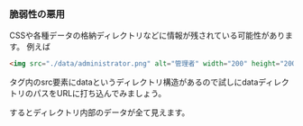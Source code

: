 ### 脆弱性の悪用

CSSや各種データの格納ディレクトリなどに情報が残されている可能性があります。
例えば
```HTML
<img src="./data/administrator.png" alt="管理者" width="200" height="200">
```
タグ内のsrc要素にdataというディレクトリ構造があるので試しにdataディレクトリのパスをURLに打ち込んでみましょう。

するとディレクトリ内部のデータが全て見えます。
